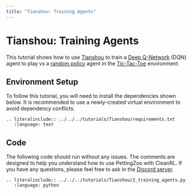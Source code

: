 ```yaml
---
title: "Tianshou: Training Agents"
---
```


# Tianshou: Training Agents

This tutorial shows how to use [Tianshou](https://github.com/thu-ml/tianshou) to train a [Deep Q-Network](https://tianshou.readthedocs.io/en/master/tutorials/dqn.html) (DQN) agent to play vs a [random policy](https://tianshou.readthedocs.io/en/master/_modules/tianshou/policy/random.html) agent in the [Tic-Tac-Toe](https://pettingzoo.farama.org/environments/classic/tictactoe/) environment. 

## Environment Setup
To follow this tutorial, you will need to install the dependencies shown below. It is recommended to use a newly-created virtual environment to avoid dependency conflicts.
```{eval-rst}
.. literalinclude:: ../../../tutorials/Tianshou/requirements.txt
   :language: text
```

## Code
The following code should run without any issues. The comments are designed to help you understand how to use PettingZoo with CleanRL. If you have any questions, please feel free to ask in the [Discord server](https://discord.gg/nhvKkYa6qX).

```{eval-rst}
.. literalinclude:: ../../../tutorials/Tianshou/2_training_agents.py
   :language: python
```
